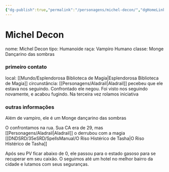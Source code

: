 ```yaml
---
{"dg-publish":true,"permalink":"/personagens/michel-decon/","dgHomeLink":true,"dgPassFrontmatter":false,"dgShowBacklinks":true,"dgShowLocalGraph":true}
---
```



# Michel Decon
nome: Michel Decon
tipo: Humanoide
raça: Vampiro Humano
classe: Monge Dançarino das sombras

### primeiro contato
local: [[Mundo/Esplendorosa Biblioteca de Magia|Esplendorosa Biblioteca de Magia]]
circunstância: [[Personagens/Aladrail|Aladrail]] pecebeu que ele estava nos seguindo. Confrontado ele negou. Foi visto nos seguindo novamente, e acabou fugindo. Na terceira vez rolamos iniciativa

### outras informações
Além de vampiro, ele é um Monge dançarino das sombras

O confrontamos na rua. Sua CA era de 29, mas [[Personagens/Aladrail|Aladrail]] o derrubou com a magia [[DNDSRD/35eSRD/SpellsManual/O Riso Histérico de Tasha|O Riso Histérico de Tasha]]

Após seu PV ficar abaixo de 0, ele passou para o estado gasoso para se recuperar em seu caixão. O seguimos até um hotel no melhor bairro da cidade e lutamos com seus seguranças.